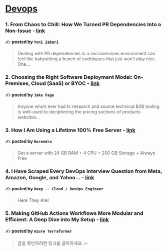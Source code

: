 
<h1><a href=https://medium.com/tag/devops/recommended target="_blank" rel="noopener noreferrer">Devops</a></h1>
<h3>1. From Chaos to Chill: How We Turned PR Dependencies Into a Non-Issue - <a href="https://medium.com/@yonizabari/from-chaos-to-chill-how-we-turned-pr-dependencies-into-a-non-issue-fe789c08651a" target="_blank" rel="noopener noreferrer">link</a></h3>

✍️ **posted by `Yoni Zabari`**

<blockquote>Dealing with PR dependencies in a microservices environment can feel like babysitting a bunch of codebases that just won’t play nice. One…</blockquote>

<h3>2. Choosing the Right Software Deployment Model: On-Premises, Cloud (SaaS) or BYOC - <a href="https://medium.com/@jake.page91/choosing-the-right-software-deployment-model-on-premises-cloud-saas-or-byoc-be3304153f09" target="_blank" rel="noopener noreferrer">link</a></h3>

✍️ **posted by `Jake Page`**

<blockquote>Anyone who’s ever had to research and source technical B2B tooling is well-used to deciphering the pricing sections of products websites…</blockquote>

<h3>3. How I Am Using a Lifetime 100% Free Server - <a href="https://medium.com/@harendra21/how-i-am-using-a-lifetime-100-free-server-bd241e3a347a" target="_blank" rel="noopener noreferrer">link</a></h3>

✍️ **posted by `Harendra`**

<blockquote>Get a server with 24 GB RAM + 4 CPU + 200 GB Storage + Always Free</blockquote>

<h3>4. I Have Scraped Every DevOps Interview Question from Meta, Amazon, Google, and Yahoo… - <a href="https://medium.com/@thecloudarchitect/i-have-scraped-every-devops-interview-question-from-meta-amazon-google-and-yahoo-cefadb5b604c" target="_blank" rel="noopener noreferrer">link</a></h3>

✍️ **posted by `Deep -- Cloud / DevOps Engineer`**

<blockquote>Here They Are!</blockquote>

<h3>5. Making GitHub Actions Workflows More Modular and Efficient: A Deep Dive into My Setup - <a href="https://medium.com/azure-terraformer/making-github-actions-workflows-more-modular-and-efficient-a-deep-dive-into-my-setup-cb390223cdbb" target="_blank" rel="noopener noreferrer">link</a></h3>

✍️ **posted by `Azure Terraformer`**

<blockquote>글을 확인하려면 링크를 클릭하세요. ⌲</blockquote>

